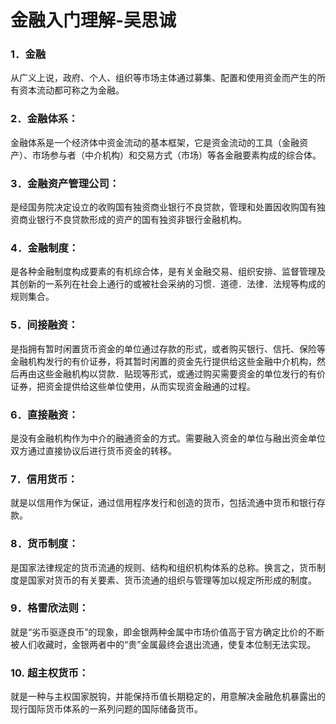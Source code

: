 # 金融入门理解-吴思诚

### 1．金融

从广义上说，政府、个人、组织等市场主体通过募集、配置和使用资金而产生的所有资本流动都可称之为金融。

### 2．金融体系：

金融体系是一个经济体中资金流动的基本框架，它是资金流动的工具（金融资产）、市场参与者（中介机构）和交易方式（市场）等各金融要素构成的综合体。

### 3．金融资产管理公司：

是经国务院决定设立的收购国有独资商业银行不良贷款，管理和处置因收购国有独资商业银行不良贷款形成的资产的国有独资非银行金融机构。

### 4．金融制度：

是各种金融制度构成要素的有机综合体，是有关金融交易、组织安排、监督管理及其创新的一系列在社会上通行的或被社会采纳的习惯．道德．法律．法规等构成的规则集合。

### 5．间接融资：

是指拥有暂时闲置货币资金的单位通过存款的形式，或者购买银行、信托、保险等金融机构发行的有价证券，将其暂时闲置的资金先行提供给这些金融中介机构，然后再由这些金融机构以贷款．贴现等形式，或通过购买需要资金的单位发行的有价证券，把资金提供给这些单位使用，从而实现资金融通的过程。

### 6．直接融资：

是没有金融机构作为中介的融通资金的方式。需要融入资金的单位与融出资金单位双方通过直接协议后进行货币资金的转移。 

### 7．信用货币：

就是以信用作为保证，通过信用程序发行和创造的货币，包括流通中货币和银行存款。

### 8．货币制度：

是国家法律规定的货币流通的规则、结构和组织机构体系的总称。换言之，货币制度是国家对货币的有关要素、货币流通的组织与管理等加以规定所形成的制度。

### 9．格雷欣法则：

就是“劣币驱逐良币”的现象，即金银两种金属中市场价值高于官方确定比价的不断被人们收藏时，金银两者中的“贵”金属最终会退出流通，使复本位制无法实现。

### 10. 超主权货币：

就是一种与主权国家脱钩，并能保持币值长期稳定的，用意解决金融危机暴露出的现行国际货币体系的一系列问题的国际储备货币。
